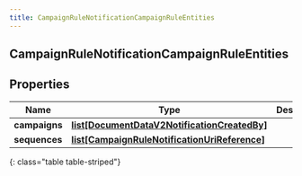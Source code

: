 ```yaml
---
title: CampaignRuleNotificationCampaignRuleEntities
---
```

## CampaignRuleNotificationCampaignRuleEntities

## Properties

|Name | Type | Description | Notes|
|------------ | ------------- | ------------- | -------------|
| **campaigns** | [**list[DocumentDataV2NotificationCreatedBy]**](DocumentDataV2NotificationCreatedBy.html) |  | [optional] |
| **sequences** | [**list[CampaignRuleNotificationUriReference]**](CampaignRuleNotificationUriReference.html) |  | [optional] |
{: class="table table-striped"}


